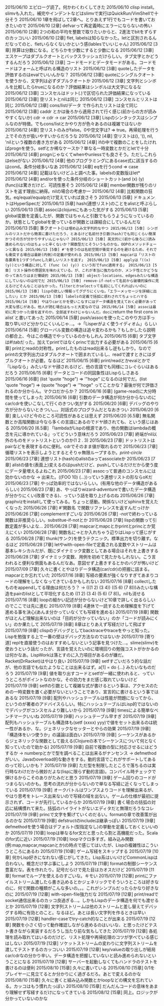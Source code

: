 2015/06/10 エピローグ読了。何かわくわくしてきた
2015/06/10 clisp install。slimvも入れた。補完やインデントなどはslimvで実行はQuickRun/VimShellで十分そう
2015/06/10 1章を飛ばして2章へ。とりあえず1行でもコードを書いておきたいので
2015/06/10 [2章] defvarって再定義時にエラーにならないの怖い
2015/06/10 [2章] 2つの和の平均を整数で取りたいからと、2進法でbitをずらすのカッコいい
2015/06/10 [2章] flet, labelsは知らなかった。letと区別されるんだなってのと、fletいらなくないかという感(lablesでいいじゃん)
2015/06/12 [3章] 除算は分数になる。どちらかを少数にすると少数になる
2015/06/12 [3章] エスケープはダブルクオートとバックスラッシュだけらしい。タブ文字とかどうするんだろう
2015/06/12 [3章] コードモードとデータモードがある。コードモードはフォームと呼ばれる構造のリスト
2015/06/12 [3章] quoteしたデータを評価するのはevalでいいんかな？
2015/06/12 [3章] quoteにシングルクオートを使うから、文字列は必ずダブルクオートか
2015/06/12 [3章] 文字列とシンボルを比較したらtrueになるのか？評価結果はシンボルは大文字になるな
2015/06/12 [3章] コンスセルはドット(.)で区切られた評価結果になっている
2015/06/12 [3章] 空リストとnilは同じ
2015/06/12 [3章] コンスセルとリストは同じ
2015/06/12 [3章] cons/list/データ で作られたリストは全て同じ
2015/06/12 [3章] caddr とかは後ろから適用されて行く感じ(前からの方が読みやすくないか) cdr -> cdr -> car
2015/06/12 [3章] Lispのシンタックスはシンプルなのが特徴。でもcons/listとかやり方が色々あるのは複雑ではないか
2015/06/12 [4章] 空リストのみがfalse。0や空文字は? => true。再帰処理を行う上でその方が扱いやすいからだろうな
2015/06/12 [4章] 空リストは(), '(), nil, 'nilという複数の書き方がある
2015/06/12 [4章] ifの中で複数のことをしたければprognを使う。setfとか稀なケースか？単なる一時変数とかだとletで十分
2015/06/12 [4章] prognじゃなくてwhenやunlessでも良さそう。ただしこれらはelseがない
2015/06/12 [4章] 他のプログラミングにあるcase式に該当するのはcond。条件分岐多いなあ
2015/06/12 [4章] eqを行うcond => case
2015/06/12 [4章] 記載はないけどふと調べた事。labelsの変数版はlet*
2015/06/12 [4章] and/orを使った条件分岐のショートカット(and (x) (y) (func))は驚きだけど、可読性悪そう
2015/06/12 [4章] member関数が残りのリストを返す理由に納得。nilの場合の考慮かー
2015/06/12 [4章] 比較関数の狂気。eq/equal/equalpだけ覚えていれば良さそう
2015/06/13 [5章] ドキュメントはHyperSpecだ
2015/06/13 [5章] hash(連想リスト)のことをalistと呼ぶらしい
2015/06/13 [5章] assocはclojureにもあった気がする
2015/06/13 [5章] global変数を定義したが、関数ではちゃんと引数でもらうようになっているのか。状態としてglobalを使っているが関数とは疎結合にしているんだな
2015/06/13 [5章] 準クオート(`)は埋め込み文字列的なやつ
2015/06/13 [5章] シンボルのリストだから簡潔に書けただろう、とあるけど名前付き引数(hash)でも同じくらい簡潔かつその方が分かりやすいんじゃない?
2015/06/13 [5章] 英文的に(前から後ろに)読み進められないのはちょっと辛くないか？関数型だとそういうものかな。OOPのメソッドチェーンと異なる
2015/06/13 [5章] #'を使うのは名前空間が衝突するのを避けるため。それでも衝突する場合は最新(内側)の定義が使われる
2015/06/13 [5章] mapcarは「リストの各要素を1つずつfuncした新しいリストを返す」
2015/06/13 [5章] applyは「((x) (y))という構造に対して (func (x) (y)) という形でfunc適用する」
2015/06/13 [5章] リスト操作の雰囲気を味わえている。が、これが本当に強力なのか、メンテ性とかどうなのってあたりはまだ懐疑的
2015/06/13 [5章] object-locations、edgesみたいな構造にしていないのは何でだ
2015/06/13 [5章] remove-if-notって名前から破壊的操作に見えるけどそんなことはなかった。filterとかselectって名前にしてくれればいいのに
2015/06/13 [5章] lispの欲しい情報ってググりにくいな。「エラーメッセージを詳細に出したい」とか
2015/06/13 [5章] labelsの定義で括弧に惑わされてちょっとハマる
2015/06/14 [5章] やはりcarとかを使いこなすにはデータ構造を覚えておく必要があって大変な感じがある。他人が読む場合はもっと大変なのでは
2015/06/14 [5章] assocは最初に見つかった値を返すのか。全部返すわけじゃないんだ。docに`return the first cons in alist`と書いてあった
2015/06/14 [5章] push/assocを使ったこのやり方は手っ取り早いけど分かりにくいんじゃ...。->「Lisperがよく使うイディオム」らしい
2015/06/14 [5章] グローバル変数の構造は追々変わるかも？もしかしたら説明の都合上、今はこの構造でやっているのかもしれん
2015/06/15 [6章] タブ文字は#\tabだった。加えてprintではなくprincで出力する必要がある
2015/06/15 [6章] printとreadの対称性。printしたものはread出来るし逆もしかり。なのでprintの文字列出力はダブルクオートで囲まれているし、readで渡すときにはダブルクオートが必要。なるほど
2015/06/15 [6章] print/readとかevalとかで「Lispなら」みたいなドヤ顔されるけど、他の言語でも同様にコレぐらいはあるだろう
2015/06/15 [6章] データとコードの同図象性はLispらしさある
2015/06/16 [6章] (list 'quote "hoge") => '"hoge" になるのは何でだ。(list 'quote "hoge") => (quote "hoge") => '"hoge" ってことかな？最後が何で評価されるのか分からん。マクロだからか？
2015/06/16 [6章] (game-read)に大分時間を使ってしまった
2015/06/16 [6章] 引数のデータ構造が何か分からないのにcar/cdrを使いこなして行くのきつい気がする
2015/06/20 [6章] デバッグのやり方が分からないときつい。。。対話式のプログラムだとなおきつい
2015/06/20 [6章] 楽しいけど今のところ可読性があるとは思えず
2015/06/20 [6.5章] 無名関数とか高階関数は今なら多くの言語にあるのでドヤ顔されても、という感じはある
2015/06/20 [6.5章] 「lambdaがLispの根源であり、他の関数はlambdaの概念を元に導かれている」ってどういう意味だろう
2015/06/23 [7章] 終端がnil以外のものをドットリストというのか(1 2 . 3)
2015/06/23 [7章] ドットリストはpairなどを表現するのに便利。cdrでそのまま値が取れるので
2015/06/23 [7章] 循環リストを表示しようとするとそりゃ無限ループするか。*print-circle*
2015/06/23 [7章] 連想リスト(hash)のalistのaってassociateか
2015/06/23 [7章] alistの値を(表面上)変えるのはpushだけど、pushしているだけだから使う度にデータ量増えるよねこれ
2015/06/23 [7章] assocって普通のコンスセルには効かないのかな -> 出来た。((FOO 10) (...))っていう連想リストの形ならoKだ
2015/06/23 [7章] やっぱ効率的ではないらしい。(有用な他のデータ構造があるらしい)
2015/06/23 [7章] あ、やっぱりwizard-adventureで書いたデータ構造が分かりにくい(改善できる)、っていう話を取り上げるのね
2015/06/26 [7章] graphvizをinstallして使ってみる。ちょっと感動。関係ないけどsphinxを覚えたくなった
2015/06/26 [7章] #'関数名 で関数リファレンスを返すんだっけか
2015/06/26 [7章] complementすごいな
2015/06/26 [7章] -notで終わっている関数は非推奨らしい。substitue-if-notとか
2015/06/28 [7章] lispの関数って引数定義が多いよな...
2015/06/28 [7章] mapcarとmapcとかprintとprincとか覚えにくい
2015/06/28 [7章] 関数名に->とか入れちゃう辺りはLispって感じがする
2015/06/28 [7章] thunk(サンク)を使うテクニック。標準出力を切り離す。なるほど
2015/06/28 [7章] letやwith-open-fileで定義される変数やストリームは基本レキシカルだが、既にダイナミック変数としてある場合はそれを上書きする
2015/06/28 [7章] ダイナミック変数、用例を初めて見たかもしれない。こう言われると便利な側面もあるんだなあ。意図せず上書きするとかのバグが怖いけど
2015/07/09 [7章] 久々に書くとやはりデータ構造(car/cdr)の把握に詰まる。mapcarとか忘れていた
2015/07/16 [8章] 写経の要素が強くなりすぎてあまりコードの理解をしなくなってきているかもしれない
2015/07/16 [8章] collectしたものをappendしてる理由は何だろう？ -> (((1 2) (3 4)) ((5 6) (7 8)))みたいな構造をpairのlistとして平坦化するため ((1 2) (3 4) (5 6) (7 8))。nilも消せる
2015/07/16 [8章] loopの細かい記述が分からないけど10章で詳しく出るらしいのでここでは先に進む
2015/07/19 [8章] 4連休で一読するため理解度を下げて進める事を決心(あんま分かっていなくても写経を進める)
2015/07/19 [8章] 関数がほとんど理解出来ないのは「目的が分かっていない」のか「コードが読みにくい」のか果たして
2015/07/19 [8章] 8章はとりあえず写経だけして飛ばす
2015/07/19 [8章] clispのデバッグとしてbacktraceやtraceをやっと知った。Lispを勉強する上で一番の壁はデバッグ方法なのではないか
2015/07/19 [寄り道] replを直接使うのはおすすめしないという記事を見つけた...。slime(slimv)を使おうという話だったが、言語を覚えたいのに環境回りの勉強コストがかかるのは何かなあ。LispWorkは落とすのに入力項目があるのが嫌だ。Racket(DrRacket)はやはり良い
2015/07/19 [9章] setfすごいだろう的な話だが、他の言語でも似たようなことは出来るはず。a[1] = do {...} みたいなものだろう
2015/07/19 [9章] 値を取り出すコードとsetfが一緒に使われると、っていうところがポイントなのかな。その効力をまだ感じ取れていないけど
2015/07/19 [9章] setfの引数として複雑な式が書けるという事は、アクセスのための一時変数を置く必要がないということであり、宣言的に書けるという事ではあるな
2015/07/19 [9章] 配列やハッシュテーブルは性能が問題になってから、というのが著者のアドバイスらしい。特にハッシュテーブルはLisp的ではないのでデバッグがコンスセルより難しいから
2015/07/19 [9章] timesによる簡単なベンチマークいいね
2015/07/19 [9章] ハッシュテーブル早すぎ
2015/07/19 [9章] 配列もハッシュテーブルも構造体も(setf (xxxx) yyy)で値をセット出来るのは統一性があるか、な。ジェネリックなセッターとやらの効果
2015/07/19 [9章] 「構造体をいつ使うか」の議論は面白い
2015/07/19 [9章] シーケンスがあるからジェネリックな関数として扱える(Clojureの本でシーケンスについて何となく知っていたので助かる)
2015/07/19 [9章] 自前で複数の型に対応させるにはどうするか -> numberpとかで型を調べることは出来るがナンセンス -> defmethodがいい。Javaのoverload的な動きをする。動的言語でこれがサポートしてあるのって珍しいかも？
2015/07/19 [9章] ただ型を制限したところで落ちるのは実行時なわけだから微妙だよな(lispに限らず動的言語)。コンパイル時チェックで弾けるからこそのありがたみだと思う
2015/07/19 [9章] ゲーム回りのコードがつまらないのかも。思考の流れが分からないので単なる写経に近くなってしまっている
2015/07/19 [9章] オークバトルはワンプスよりコードを理解出来るが、やはり思考をトレース出来ないので写経の域を出ない。ゲームの仕様が最初に提示されず、コードが先行しているからか
2015/07/19 [9章] 書く場合の括弧の対応に結構慣れて来た。括弧のハイライトがないエディタだと無理だろうなコレ
2015/07/19 [9章] princで文字を繋げていくのだるい。formatの章で改善策が出るのかな
2015/07/19 [9章] defstructのincludeは継承っぽい
2015/07/19 [9章] defmethodを使う場合はデフォルト(型指定なし)の挙動を定義しておくといいのか
2015/07/19 [10章] loopは単なるfor文だと思ったら割と高機能だった。Scalaのfor式に近い
2015/07/19 [10章] loopマクロ多すぎ。組み込み関数(例:map,mapcar,mapcanとか)の時点で感じてはいたが、Lispの複雑性はこういうところにあるわ
2015/07/19 [10章] ゲーム写経をスキップする
2015/07/19 [10章] 何かLisp好きになれない感じがしてきた。Lisp系はいいけどCommonLispは合わない。概念だけ学ぶ事にしよう
2015/07/19 [11章] formatの制御シーケンス豊富だな。表を作れたり。記号だらけで見た目はカオスだけど
2015/07/19 [11章] formatでループを使えるのすごいな。キモい
2015/07/19 [12章] printにファイルストリーム渡したら書き込めるとかジェネリックでそういうところは好きなのに、何で関数の種類がこんな多いの。。。これがシンプルだったらかなり好きなのに
2015/07/19 [12章] with-open-file強力だな
2015/07/19 [12章] print/readでsocket通信出来るのカッコ良過ぎる...。しかもLispのデータ構造を何でも渡せるとか
2015/07/19 [12章] 文字列ストリームは他のストリームと差し替えてデバッグする時に有効とのこと。なるほど。あとは長い文字列を作るときは早い
2015/07/19 [12章] handler-caseでtry-catch的なことが出来る
2015/07/19 [12章] 関数を小さく切って動作確認しながら進めるのはいいな、と思ったけどテスト書きながら実装するだろうし当たり前な気もしてきた
2015/07/19 [12章] 各処理を読み取れてはいるのだけど、リスト処理や再帰処理のコツが学べている感じはしない
2015/07/19 [12章] ソケットストリームの変わりに文字列ストリームを渡してテストするのカッコいい
2015/07/19 [12章] key/valueの取り出しが結局car/cdrなの分かり辛い。データ構造を把握していないと読み進められないということになる
2015/07/19 [12章] サーバーを起動しなくてもハンドラのテストを書けるのは便利
2015/08/10 [15章] 久々に書いている
2015/08/10 [15章] 0/1をプレイヤーに見立てるとか分かりにく過ぎるだろ。あとで変えるのかな
2015/08/10 [15章] 久々に書くと組み込み関数とかloopなどの構文を忘れている。カッコはもう慣れたっぽい
2015/08/10 [15章] だんだんコードの意味をあまり理解せず写経するだけになってきている
2015/08/12 [15章] 同上。ロジックが分かっていないのかな
